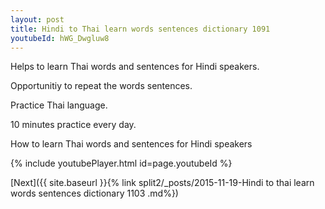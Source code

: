 ```yaml
---
layout: post
title: Hindi to Thai learn words sentences dictionary 1091 
youtubeId: hWG_Dwgluw8
---
```

 
 
Helps to learn Thai words and sentences for Hindi speakers.

Opportunitiy to repeat the words sentences. 

Practice Thai language. 
 
10 minutes practice every day. 
 
How to learn Thai words and sentences for Hindi speakers 
 
{% include youtubePlayer.html id=page.youtubeId %}
 
 
[Next]({{ site.baseurl }}{% link  split2/_posts/2015-11-19-Hindi to thai learn words sentences dictionary 1103 .md%})
 
